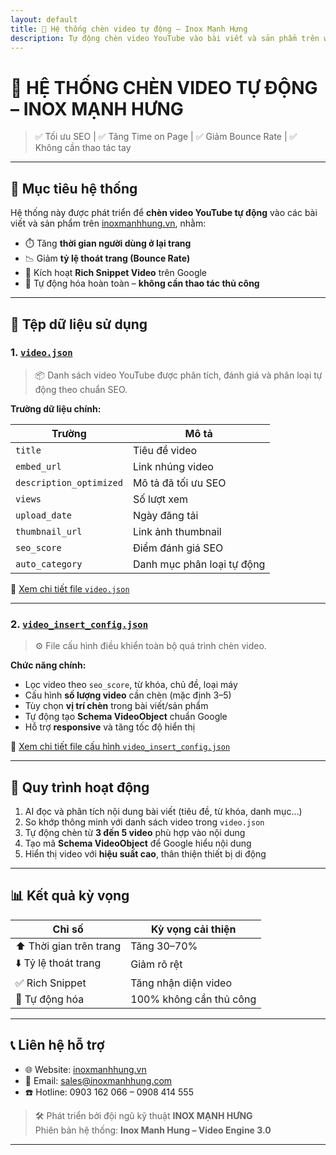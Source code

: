 ```yaml
---
layout: default
title: 📼 Hệ thống chèn video tự động – Inox Mạnh Hưng
description: Tự động chèn video YouTube vào bài viết và sản phẩm trên website inoxmanhhung.vn nhằm tăng thời gian ở lại trang, giảm bounce rate và tối ưu SEO.
---
```

<!-- Chèn CSS tùy chỉnh -->
<link rel="stylesheet" href="/assets/css/custom.css">

# 📼 HỆ THỐNG CHÈN VIDEO TỰ ĐỘNG – INOX MẠNH HƯNG

> ✅ Tối ưu SEO | ✅ Tăng Time on Page | ✅ Giảm Bounce Rate | ✅ Không cần thao tác tay

---

## 🎯 Mục tiêu hệ thống

Hệ thống này được phát triển để **chèn video YouTube tự động** vào các bài viết và sản phẩm trên [inoxmanhhung.vn](https://inoxmanhhung.vn), nhằm:

- ⏱️ Tăng **thời gian người dùng ở lại trang**
- 📉 Giảm **tỷ lệ thoát trang (Bounce Rate)**
- 🚀 Kích hoạt **Rich Snippet Video** trên Google
- 🧠 Tự động hóa hoàn toàn – **không cần thao tác thủ công**

---

## 📁 Tệp dữ liệu sử dụng

### 1. [`video.json`](https://ngoisaocodon994.github.io/chen_video_inox/video.json)

> 📦 Danh sách video YouTube được phân tích, đánh giá và phân loại tự động theo chuẩn SEO.

**Trường dữ liệu chính:**

| Trường | Mô tả |
|--------|------|
| `title` | Tiêu đề video |
| `embed_url` | Link nhúng video |
| `description_optimized` | Mô tả đã tối ưu SEO |
| `views` | Số lượt xem |
| `upload_date` | Ngày đăng tải |
| `thumbnail_url` | Link ảnh thumbnail |
| `seo_score` | Điểm đánh giá SEO |
| `auto_category` | Danh mục phân loại tự động |

🔗 [Xem chi tiết file `video.json`](https://ngoisaocodon994.github.io/chen_video_inox/video.json)

---

### 2. [`video_insert_config.json`](https://ngoisaocodon994.github.io/chen_video_inox/video_insert_config.json)

> ⚙️ File cấu hình điều khiển toàn bộ quá trình chèn video.

**Chức năng chính:**

- Lọc video theo `seo_score`, từ khóa, chủ đề, loại máy
- Cấu hình **số lượng video** cần chèn (mặc định 3–5)
- Tùy chọn **vị trí chèn** trong bài viết/sản phẩm
- Tự động tạo **Schema VideoObject** chuẩn Google
- Hỗ trợ **responsive** và tăng tốc độ hiển thị

🔗 [Xem chi tiết file cấu hình `video_insert_config.json`](https://ngoisaocodon994.github.io/chen_video_inox/video_insert_config.json)

---

## 🔁 Quy trình hoạt động

1. AI đọc và phân tích nội dung bài viết (tiêu đề, từ khóa, danh mục…)
2. So khớp thông minh với danh sách video trong `video.json`
3. Tự động chèn từ **3 đến 5 video** phù hợp vào nội dung
4. Tạo mã **Schema VideoObject** để Google hiểu nội dung
5. Hiển thị video với **hiệu suất cao**, thân thiện thiết bị di động

---

## 📊 Kết quả kỳ vọng

| Chỉ số | Kỳ vọng cải thiện |
|--------|-------------------|
| ⬆️ Thời gian trên trang | Tăng 30–70% |
| ⬇️ Tỷ lệ thoát trang | Giảm rõ rệt |
| ✅ Rich Snippet | Tăng nhận diện video |
| 🔁 Tự động hóa | 100% không cần thủ công |

---

## 📞 Liên hệ hỗ trợ

- 🌐 Website: [inoxmanhhung.vn](https://inoxmanhhung.vn)
- 📧 Email: sales@inoxmanhhung.com
- ☎️ Hotline: 0903 162 066 – 0908 414 555

> 🛠️ Phát triển bởi đội ngũ kỹ thuật **INOX MẠNH HƯNG**  
> Phiên bản hệ thống: **Inox Manh Hung – Video Engine 3.0**

---


